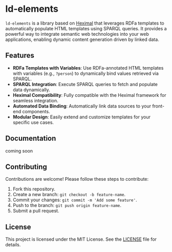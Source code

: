 # ld-elements

`ld-elements` is a library based on [Heximal](https://github.com/elematic/heximal) that leverages RDFa templates to automatically populate HTML templates using SPARQL queries. It provides a powerful way to integrate semantic web technologies into your web applications, enabling dynamic content generation driven by linked data.

## Features

- **RDFa Templates with Variables**: Use RDFa-annotated HTML templates with variables (e.g., `?person`) to dynamically bind values retrieved via SPARQL.
- **SPARQL Integration**: Execute SPARQL queries to fetch and populate data dynamically.
- **Heximal Compatibility**: Fully compatible with the Heximal framework for seamless integration.
- **Automated Data Binding**: Automatically link data sources to your front-end components.
- **Modular Design**: Easily extend and customize templates for your specific use cases.

## Documentation

coming soon

## Contributing

Contributions are welcome! Please follow these steps to contribute:

1. Fork this repository.
2. Create a new branch: `git checkout -b feature-name`.
3. Commit your changes: `git commit -m 'Add some feature'`.
4. Push to the branch: `git push origin feature-name`.
5. Submit a pull request.

## License

This project is licensed under the MIT License. See the [LICENSE](LICENSE) file for details.